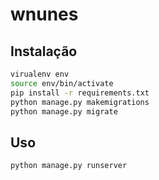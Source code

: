 # wnunes

## Instalação

```bash
virualenv env
source env/bin/activate
pip install -r requirements.txt
python manage.py makemigrations
python manage.py migrate
```

## Uso

```bash
python manage.py runserver
```
